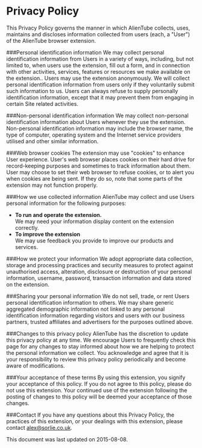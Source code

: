 # Privacy Policy

This Privacy Policy governs the manner in which AlienTube collects, uses, maintains and discloses information collected from users (each, a "User") of the AlienTube browser extension.  
  
###Personal identification information
We may collect personal identification information from Users in a variety of ways, including, but not limited to, when users use the extension, fill out a form, and in connection with other activities, services, features or resources we make available on the extension.. Users may use the extension anonymously. We will collect personal identification information from users only if they voluntarily submit such information to us. Users can always refuse to supply personally identification information, except that it may prevent them from engaging in certain Site related activities.  
  
###Non-personal identification information
We may collect non-personal identification information about Users whenever they use the extension. Non-personal identification information may include the browser name, the type of computer, operating system and the Internet service providers utilised and other similar information.  
  
###Web browser cookies
The extension may use "cookies" to enhance User experience. User's web browser places cookies on their hard drive for record-keeping purposes and sometimes to track information about them. User may choose to set their web browser to refuse cookies, or to alert you when cookies are being sent. If they do so, note that some parts of the extension may not function properly.  
  
###How we use collected information
AlienTube may collect and use Users personal information for the following purposes:
  
- **To run and operate the extension.**  
We may need your information display content on the extension correctly.
- **To improve the extension**  
We may use feedback you provide to improve our products and services.

###How we protect your information
We adopt appropriate data collection, storage and processing practices and security measures to protect against unauthorised access, alteration, disclosure or destruction of your personal information, username, password, transaction information and data stored on the extension.   

###Sharing your personal information
We do not sell, trade, or rent Users personal identification information to others. We may share generic aggregated demographic information not linked to any personal identification information regarding visitors and users with our business partners, trusted affiliates and advertisers for the purposes outlined above.

###Changes to this privacy policy
AlienTube has the discretion to update this privacy policy at any time. We encourage Users to frequently check this page for any changes to stay informed about how we are helping to protect the personal information we collect. You acknowledge and agree that it is your responsibility to review this privacy policy periodically and become aware of modifications.

###Your acceptance of these terms
By using this extension, you signify your acceptance of this policy. If you do not agree to this policy, please do not use this extension. Your continued use of the extension following the posting of changes to this policy will be deemed your acceptance of those changes. 

###Contact
If you have any questions about this Privacy Policy, the practices of this extension, or your dealings with this extension, please contact alex@sorlie.co.uk.

This document was last updated on 2015-08-08.